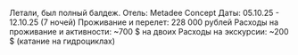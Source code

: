 Летали, был полный балдеж.
Отель: Metadee Concept
Даты: 05.10.25 - 12.10.25 (7 ночей)
Проживание и перелет: 228 000 рублей
Расходы на проживание и активности: ~700 $ на двоих
Расходы на экскурсии: ~200 $ (катание на гидроциклах)